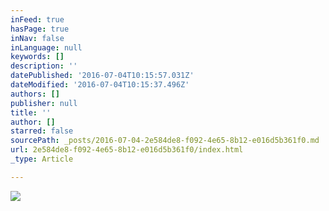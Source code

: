 ```yaml
---
inFeed: true
hasPage: true
inNav: false
inLanguage: null
keywords: []
description: ''
datePublished: '2016-07-04T10:15:57.031Z'
dateModified: '2016-07-04T10:15:37.496Z'
authors: []
publisher: null
title: ''
author: []
starred: false
sourcePath: _posts/2016-07-04-2e584de8-f092-4e65-8b12-e016d5b361f0.md
url: 2e584de8-f092-4e65-8b12-e016d5b361f0/index.html
_type: Article

---
```

![](https://the-grid-user-content.s3-us-west-2.amazonaws.com/7f719a2c-85d5-4010-a751-78920501c721.jpg)